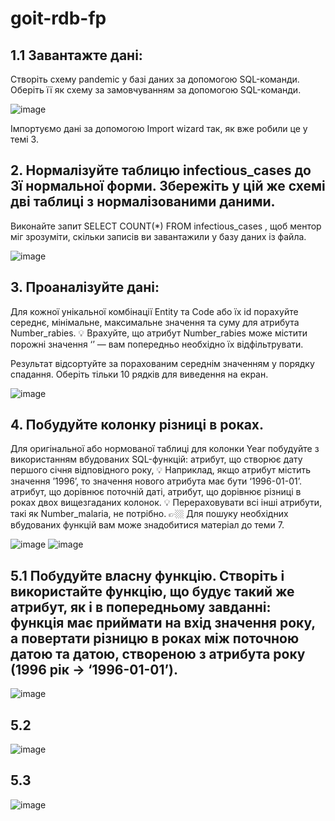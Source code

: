 # goit-rdb-fp

## 1.1 Завантажте дані:
Створіть схему pandemic у базі даних за допомогою SQL-команди.
Оберіть її як схему за замовчуванням за допомогою SQL-команди.

![image](https://github.com/user-attachments/assets/4ba5455c-3682-44f1-b1b2-ac95ee12fc3c)

Імпортуємо дані за допомогою Import wizard так, як вже робили це у темі 3.

## 2. Нормалізуйте таблицю infectious_cases до 3ї нормальної форми. Збережіть у цій же схемі дві таблиці з нормалізованими даними.
Виконайте запит SELECT COUNT(*) FROM infectious_cases , щоб ментор міг зрозуміти, скільки записів ви завантажили у базу даних із файла.

![image](https://github.com/user-attachments/assets/1d0e7a57-4aea-4762-ba73-34d8b198e5c9)

## 3. Проаналізуйте дані:

Для кожної унікальної комбінації Entity та Code або їх id порахуйте середнє, мінімальне, максимальне значення та суму для атрибута Number_rabies.
💡 Врахуйте, що атрибут Number_rabies може містити порожні значення ‘’ — вам попередньо необхідно їх відфільтрувати.

Результат відсортуйте за порахованим середнім значенням у порядку спадання.
Оберіть тільки 10 рядків для виведення на екран.

![image](https://github.com/user-attachments/assets/49ce27ed-3684-4710-b6a3-f340dddf0f54)

## 4. Побудуйте колонку різниці в роках.

Для оригінальної або нормованої таблиці для колонки Year побудуйте з використанням вбудованих SQL-функцій:
атрибут, що створює дату першого січня відповідного року,
💡 Наприклад, якщо атрибут містить значення ’1996’, то значення нового атрибута має бути ‘1996-01-01’.
атрибут, що дорівнює поточній даті,
атрибут, що дорівнює різниці в роках двох вищезгаданих колонок.
💡 Перераховувати всі інші атрибути, такі як Number_malaria, не потрібно.
👉🏼 Для пошуку необхідних вбудованих функцій вам може знадобитися матеріал до теми 7.

![image](https://github.com/user-attachments/assets/ffa3801e-abbc-4f10-b356-bcbe8ee35991)
![image](https://github.com/user-attachments/assets/d6be7182-0d99-49bf-9541-72a1beb343eb)

## 5.1 Побудуйте власну функцію. Створіть і використайте функцію, що будує такий же атрибут, як і в попередньому завданні: функція має приймати на вхід значення року, а повертати різницю в роках між поточною датою та датою, створеною з атрибута року (1996 рік → ‘1996-01-01’).

![image](https://github.com/user-attachments/assets/80494085-0d1a-4c7e-94df-c39645c2b0d0)

## 5.2

![image](https://github.com/user-attachments/assets/6774baaf-9633-4bd7-b6d3-615d9e18ed69)

## 5.3

![image](https://github.com/user-attachments/assets/9398fc59-5e78-4e0c-b5a8-12b67655e4fe)


